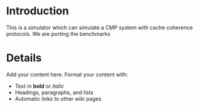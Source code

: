 # Introduction #

This is a simulator which can simulate a CMP system with cache coherence protocols. We are porting the benchmarks


# Details #

Add your content here.  Format your content with:
  * Text in **bold** or _italic_
  * Headings, paragraphs, and lists
  * Automatic links to other wiki pages